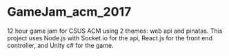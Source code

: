 # GameJam_acm_2017
12 hour game jam for CSUS ACM using 2 themes: web api and pinatas. This project uses Node.js with Socket.io for the api, React.js for the front end controller, and Unity c# for the game.

